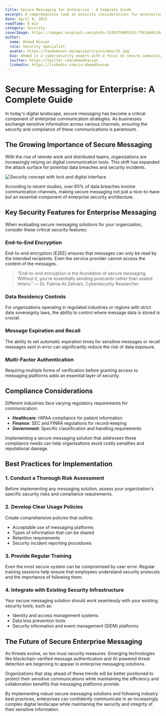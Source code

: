 ```yaml
---
title: Secure Messaging for Enterprise - A Complete Guide
excerpt: A comprehensive look at security considerations for enterprise messaging solutions in regulated industries.
date: April 8, 2025
readTime: 8 min
category: Security
coverImage: https://images.unsplash.com/photo-1526374965328-7f61d4dc18c5?w=800&auto=format&fit=crop&q=60
author:
  name: Ahmed Hassan
  role: Security Specialist
  avatar: https://randomuser.me/api/portraits/men/32.jpg
  bio: Ahmed is a cybersecurity expert with a focus on secure communications for enterprise.
  twitter: https://twitter.com/ahmedhassan
  linkedin: https://linkedin.com/in/ahmedhassan
---
```


# Secure Messaging for Enterprise: A Complete Guide

In today's digital landscape, secure messaging has become a critical component of enterprise communication strategies. As businesses exchange sensitive information across various channels, ensuring the security and compliance of these communications is paramount.

## The Growing Importance of Secure Messaging

With the rise of remote work and distributed teams, organizations are increasingly relying on digital communication tools. This shift has expanded the attack surface for potential data breaches and security incidents.

![Security concept with lock and digital interface](https://images.unsplash.com/photo-1563013544-824ae1b704d3?w=800&auto=format&fit=crop&q=60)

According to recent studies, over 60% of data breaches involve communication channels, making secure messaging not just a nice-to-have but an essential component of enterprise security architecture.

## Key Security Features for Enterprise Messaging

When evaluating secure messaging solutions for your organization, consider these critical security features:

### End-to-End Encryption

End-to-end encryption (E2EE) ensures that messages can only be read by the intended recipients. Even the service provider cannot access the content of the messages.

> "End-to-end encryption is the foundation of secure messaging. Without it, you're essentially sending postcards rather than sealed letters."
> — Dr. Fatima Al-Zahrani, Cybersecurity Researcher

### Data Residency Controls

For organizations operating in regulated industries or regions with strict data sovereignty laws, the ability to control where message data is stored is crucial.

### Message Expiration and Recall

The ability to set automatic expiration times for sensitive messages or recall messages sent in error can significantly reduce the risk of data exposure.

### Multi-Factor Authentication

Requiring multiple forms of verification before granting access to messaging platforms adds an essential layer of security.

## Compliance Considerations

Different industries face varying regulatory requirements for communication:

- **Healthcare**: HIPAA compliance for patient information
- **Finance**: SEC and FINRA regulations for record-keeping
- **Government**: Specific classification and handling requirements

Implementing a secure messaging solution that addresses these compliance needs can help organizations avoid costly penalties and reputational damage.

## Best Practices for Implementation

### 1. Conduct a Thorough Risk Assessment

Before implementing any messaging solution, assess your organization's specific security risks and compliance requirements.

### 2. Develop Clear Usage Policies

Create comprehensive policies that outline:
- Acceptable use of messaging platforms
- Types of information that can be shared
- Retention requirements
- Security incident reporting procedures

### 3. Provide Regular Training

Even the most secure system can be compromised by user error. Regular training sessions help ensure that employees understand security protocols and the importance of following them.

### 4. Integrate with Existing Security Infrastructure

Your secure messaging solution should work seamlessly with your existing security tools, such as:
- Identity and access management systems
- Data loss prevention tools
- Security information and event management (SIEM) platforms

## The Future of Secure Enterprise Messaging

As threats evolve, so too must security measures. Emerging technologies like blockchain-verified message authentication and AI-powered threat detection are beginning to appear in enterprise messaging solutions.

Organizations that stay ahead of these trends will be better positioned to protect their sensitive communications while maintaining the efficiency and collaboration benefits that messaging platforms provide.

By implementing robust secure messaging solutions and following industry best practices, enterprises can confidently communicate in an increasingly complex digital landscape while maintaining the security and integrity of their sensitive information.